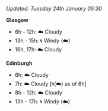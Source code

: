 *Updated: Tuesday 24th January 05:30*

**Glasgow**

* 6h - 12h: :cloud: Cloudy
* 13h - 15h: :cyclone: Windy (:cloud:)
* 16h, 17h: :cloud: Cloudy

**Edinburgh**

* 6h: :cloud: Cloudy
* 7h: :cloud: Cloudy [:cyclone:(:cloud:) as of 6h]
* 8h - 12h: :cloud: Cloudy
* 13h - 17h: :cyclone: Windy (:cloud:)
